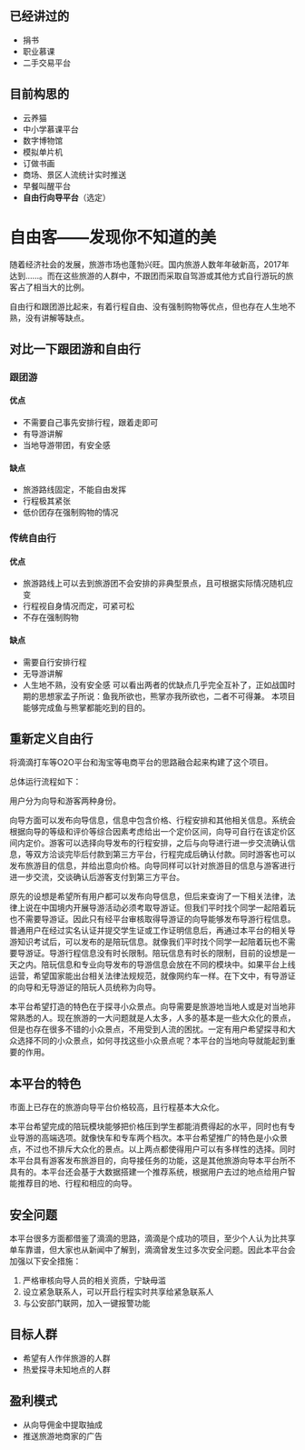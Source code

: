 ## 已经讲过的
* 捐书
* 职业慕课
* 二手交易平台

## 目前构思的
* 云养猫
* 中小学慕课平台
* 数字博物馆
* 模拟单片机
* 订做书画
* 商场、景区人流统计实时推送
* 早餐叫醒平台
* **自由行向导平台**（选定）

# 自由客——发现你不知道的美
随着经济社会的发展，旅游市场也蓬勃兴旺。国内旅游人数年年破新高，2017年达到……。而在这些旅游的人群中，不跟团而采取自驾游或其他方式自行游玩的旅客占了相当大的比例。

自由行和跟团游比起来，有着行程自由、没有强制购物等优点，但也存在人生地不熟，没有讲解等缺点。

## 对比一下跟团游和自由行
### 跟团游
#### 优点
* 不需要自己事先安排行程，跟着走即可
* 有导游讲解
* 当地导游带团，有安全感
#### 缺点
* 旅游路线固定，不能自由发挥
* 行程极其紧张
* 低价团存在强制购物的情况

### 传统自由行
#### 优点
* 旅游路线上可以去到旅游团不会安排的非典型景点，且可根据实际情况随机应变
* 行程视自身情况而定，可紧可松
* 不存在强制购物
#### 缺点
* 需要自行安排行程
* 无导游讲解
* 人生地不熟，没有安全感
可以看出两者的优缺点几乎完全互补了，正如战国时期的思想家孟子所说：鱼我所欲也，熊掌亦我所欲也，二者不可得兼。
本项目能够完成鱼与熊掌都能吃到的目的。


## 重新定义自由行

将滴滴打车等O2O平台和淘宝等电商平台的思路融合起来构建了这个项目。

总体运行流程如下：

用户分为向导和游客两种身份。

向导方面可以发布向导信息，信息中包含价格、行程安排和其他相关信息。系统会根据向导的等级和评价等综合因素考虑给出一个定价区间，向导可自行在该定价区间内定价。游客可以选择向导发布的行程安排，之后与向导进行进一步交流确认信息，等双方洽谈完毕后付款到第三方平台，行程完成后确认付款。同时游客也可以发布旅游目的信息，并给出意向价格。向导同样可以针对旅游目的信息与游客进行进一步交流，交谈确认后游客支付到第三方平台。

原先的设想是希望所有用户都可以发布向导信息，但后来查询了一下相关法律，法律上说在中国境内开展导游活动必须考取导游证。但我们平时找个同学一起陪着玩也不需要导游证。因此只有经平台审核取得导游证的向导能够发布导游行程信息。普通用户在经过实名认证并提交学生证或工作证明信息后，再通过本平台的相关导游知识考试后，可以发布的是陪玩信息。就像我们平时找个同学一起陪着玩也不需要导游证。导游行程信息没有时长限制。陪玩信息有时长的限制，目前的设想是一天之内。陪玩信息和专业向导发布的导游信息会放在不同的模块中。如果平台上线运营，希望国家能出台相关法律法规规范，就像网约车一样。在下文中，有导游证的向导和无导游证的陪玩人员统称为向导。

本平台希望打造的特色在于探寻小众景点。向导需要是旅游地当地人或是对当地非常熟悉的人。现在旅游的一大问题就是人太多，人多的基本是一些大众化的景点，但是也存在很多不错的小众景点，不用受到人流的困扰。一定有用户希望探寻和大众选择不同的小众景点，如何寻找这些小众景点呢？本平台的当地向导就能起到重要的作用。
## 本平台的特色
市面上已存在的旅游向导平台价格较高，且行程基本大众化。

本平台希望完成的陪玩模块能够把价格压到学生都能消费得起的水平，同时也有专业导游的高端选项。就像快车和专车两个档次。本平台希望推广的特色是小众景点，不过也不排斥大众化的景点。以上两点都使得用户可以有多样性的选择。同时本平台具有游客发布旅游目的，向导接任务的功能，这是其他旅游向导本平台所不具有的。本平台还会基于大数据搭建一个推荐系统，根据用户去过的地点给用户智能推荐目的地、行程和相应的向导。
## 安全问题
本平台很多方面都借鉴了滴滴的思路，滴滴是个成功的项目，至少个人认为比共享单车靠谱，但大家也从新闻中了解到，滴滴曾发生过多次安全问题。因此本平台会加强以下安全措施：
1. 严格审核向导人员的相关资质，宁缺毋滥
2. 设立紧急联系人，可以开启行程实时共享给紧急联系人
3. 与公安部门联网，加入一键报警功能
## 目标人群
* 希望有人作伴旅游的人群
* 热爱探寻未知地点的人群

## 盈利模式
* 从向导佣金中提取抽成
* 推送旅游地商家的广告

